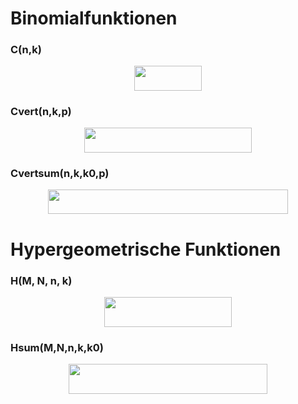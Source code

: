 # Binomialfunktionen
### C(n,k)
<p align="center"><img src="/wiki/tex/1fe464f63a7c4f2399c2ed29f422c830.svg?invert_in_darkmode&sanitize=true" align=middle width=107.94372435pt height=39.452455349999994pt/></p>

### Cvert(n,k,p)
<p align="center"><img src="/wiki/tex/badce45c097f6331558ef35c3eca1caa.svg?invert_in_darkmode&sanitize=true" align=middle width=268.6761561pt height=39.452455349999994pt/></p>

### Cvertsum(n,k,k0,p)
<p align="center"><img src="/wiki/tex/e45f2ed538f17891d047cfa5b102b5f3.svg?invert_in_darkmode&sanitize=true" align=middle width=383.30734364999995pt height=39.452455349999994pt/></p>

# Hypergeometrische Funktionen
### H(M, N, n, k)
<p align="center"><img src="/wiki/tex/148913e22eec7c0a6d0714db5c5e4940.svg?invert_in_darkmode&sanitize=true" align=middle width=203.04486179999998pt height=47.708964599999995pt/></p>

### Hsum(M,N,n,k,k0)
<p align="center"><img src="/wiki/tex/29f04fb8679e9b22c764a42fb8a79feb.svg?invert_in_darkmode&sanitize=true" align=middle width=317.67604934999997pt height=47.708964599999995pt/></p>
